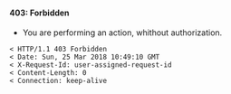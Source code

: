 #### 403: Forbidden
- You are performing an action, whithout authorization.

```
< HTTP/1.1 403 Forbidden
< Date: Sun, 25 Mar 2018 10:49:10 GMT
< X-Request-Id: user-assigned-request-id
< Content-Length: 0
< Connection: keep-alive
```
